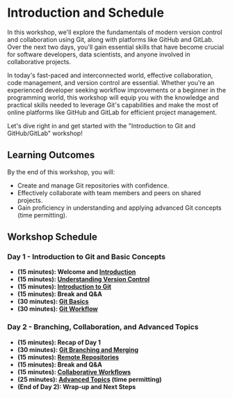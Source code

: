 # Introduction and Schedule

In this workshop, we'll explore the fundamentals of modern version control and collaboration using Git, along with platforms like GitHub and GitLab. Over the next two days, you'll gain essential skills that have become crucial for software developers, data scientists, and anyone involved in collaborative projects.

In today's fast-paced and interconnected world, effective collaboration, code management, and version control are essential. Whether you're an experienced developer seeking workflow improvements or a beginner in the programming world, this workshop will equip you with the knowledge and practical skills needed to leverage Git's capabilities and make the most of online platforms like GitHub and GitLab for efficient project management.

Let's dive right in and get started with the "Introduction to Git and GitHub/GitLab" workshop!

## Learning Outcomes

By the end of this workshop, you will:

- Create and manage Git repositories with confidence.
- Effectively collaborate with team members and peers on shared projects.
- Gain proficiency in understanding and applying advanced Git concepts (time permitting).

## Workshop Schedule

### Day 1 - Introduction to Git and Basic Concepts

- **(15 minutes): Welcome and [Introduction](workshop/01_Introduction.md)**
- **(15 minutes): [Understanding Version Control](workshop/02_Understanding%20Version%20Control.md)**
- **(15 minutes): [Introduction to Git](workshop/03_Introduction%20to%20Git.md)**
- **(15 minutes): Break and Q&A**
- **(30 minutes): [Git Basics](workshop/04_Git%20Basics.md)**
- **(30 minutes): [Git Workflow](workshop/05_Git%20Workflow.md)**

### Day 2 - Branching, Collaboration, and Advanced Topics

- **(15 minutes): Recap of Day 1**
- **(30 minutes): [Git Branching and Merging](workshop/06_Git%20Branching%20and%20merging.md)**
- **(15 minutes): [Remote Repositories](workshop/07_Remote%20Repositories.md)**
- **(15 minutes): Break and Q&A**
- **(15 minutes): [Collaborative Workflows](workshop/08_Collaborative%20Workflows.md)**
- **(25 minutes): [Advanced Topics](workshop/09_Advanced%20Topics.md) (time permitting)**
- **(End of Day 2): Wrap-up and Next Steps**
